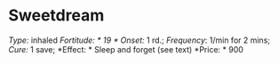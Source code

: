 ﻿---
name: Sweetdream
type: inhaled
fortitude: 19
onset: 1 rd.
frequency: 1/min for 2 mins
effect:
  "Sleep and forget (see text)"
cure: 1 save
price: 900
---

# Sweetdream
 *Type:* inhaled
*Fortitude: * 19 * Onset:* 1 rd.;  *Frequency*: 1/min for 2 mins;  *Cure:* 1 save; 
*Effect: * Sleep and forget (see text)
*Price: * 900